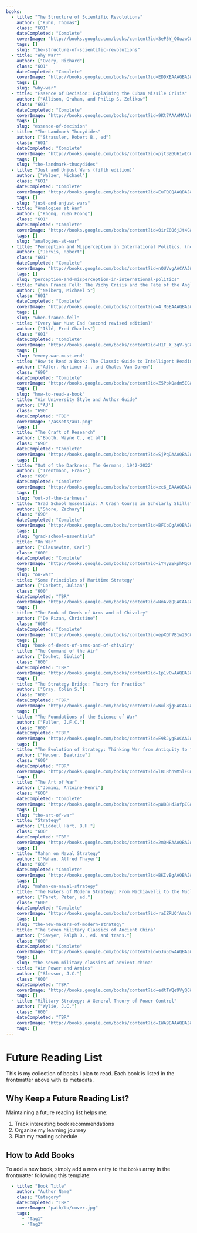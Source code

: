```yaml
---
books:
  - title: "The Structure of Scientific Revolutions"
    author: ["Kuhn, Thomas"]
    class: "601"
    dateCompleted: "Complete"
    coverImage: "http://books.google.com/books/content?id=3eP5Y_OOuzwC&printsec=frontcover&img=1&zoom=1&edge=curl&source=gbs_api"
    tags: []
    slug: "the-structure-of-scientific-revolutions"
  - title: "Why War?"
    author: ["Overy, Richard"]
    class: "601"
    dateCompleted: "Complete"
    coverImage: "http://books.google.com/books/content?id=EDDXEAAAQBAJ&printsec=frontcover&img=1&zoom=1&edge=curl&source=gbs_api"
    tags: []
    slug: "why-war"
  - title: "Essence of Decision: Explaining the Cuban Missile Crisis"
    author: ["Allison, Graham, and Philip S. Zelikow"]
    class: "601"
    dateCompleted: "Complete"
    coverImage: "http://books.google.com/books/content?id=9Kt7AAAAMAAJ&printsec=frontcover&img=1&zoom=1&source=gbs_api"
    tags: []
    slug: "essence-of-decision"
  - title: "The Landmark Thucydides"
    author: ["Strassler, Robert B., ed"]
    class: "601"
    dateCompleted: "Complete"
    coverImage: "http://books.google.com/books/content?id=pjt3ZGU61wIC&printsec=frontcover&img=1&zoom=1&edge=curl&source=gbs_api"
    tags: []
    slug: "the-landmark-thucydides"
  - title: "Just and Unjust Wars (fifth edition)"
    author: ["Walzer, Michael"]
    class: "601"
    dateCompleted: "Complete"
    coverImage: "http://books.google.com/books/content?id=EuTQCQAAQBAJ&printsec=frontcover&img=1&zoom=1&edge=curl&source=gbs_api"
    tags: []
    slug: "just-and-unjust-wars"
  - title: "Analogies at War"
    author: ["Khong, Yuen Foong"]
    class: "601"
    dateCompleted: "Complete"
    coverImage: "http://books.google.com/books/content?id=0irZ8O6jJt4C&printsec=frontcover&img=1&zoom=1&edge=curl&source=gbs_api"
    tags: []
    slug: "analogies-at-war"
  - title: "Perception and Misperception in International Politics. (new edition)"
    author: ["Jervis, Robert"]
    class: "601"
    dateCompleted: "Complete"
    coverImage: "http://books.google.com/books/content?id=nQUVvgAACAAJ&printsec=frontcover&img=1&zoom=1&source=gbs_api"
    tags: []
    slug: "perception-and-misperception-in-international-politics"
  - title: "When France Fell: The Vichy Crisis and the Fate of the Anglo-American Alliance."
    author: ["Neiberg, Michael S"]
    class: "601"
    dateCompleted: "Complete"
    coverImage: "http://books.google.com/books/content?id=4_M5EAAAQBAJ&printsec=frontcover&img=1&zoom=1&edge=curl&source=gbs_api"
    tags: []
    slug: "when-france-fell"
  - title: "Every War Must End (second revised edition)"
    author: ["Iklé, Fred Charles"]
    class: "601"
    dateCompleted: "Complete"
    coverImage: "http://books.google.com/books/content?id=H1F_X_3gV-gC&printsec=frontcover&img=1&zoom=1&edge=curl&source=gbs_api"
    tags: []
    slug: "every-war-must-end"
  - title: "How to Read a Book: The Classic Guide to Intelligent Reading"
    author: ["Adler, Mortimer J., and Chales Van Doren"]
    class: "690"
    dateCompleted: "Complete"
    coverImage: "http://books.google.com/books/content?id=Z5PpkQadm5EC&printsec=frontcover&img=1&zoom=1&edge=curl&source=gbs_api"
    tags: []
    slug: "how-to-read-a-book"
  - title: "Air University Style and Author Guide"
    author: ["AU"]
    class: "690"
    dateCompleted: "TBD"
    coverImage: "/assets/au1.png"
    tags: []
  - title: "The Craft of Research"
    author: ["Booth, Wayne C., et al"]
    class: "690"
    dateCompleted: "Complete"
    coverImage: "http://books.google.com/books/content?id=SjPqDAAAQBAJ&printsec=frontcover&img=1&zoom=1&edge=curl&source=gbs_api"
    tags: []
  - title: "Out of the Darkness: The Germans, 1942-2022"
    author: ["Trentmann, Frank"]
    class: "690"
    dateCompleted: "Complete"
    coverImage: "http://books.google.com/books/content?id=zc6_EAAAQBAJ&printsec=frontcover&img=1&zoom=1&edge=curl&source=gbs_api"
    tags: []
    slug: "out-of-the-darkness"
  - title: "Grad School Essentials: A Crash Course in Scholarly Skills"
    author: ["Shore, Zachary"]
    class: "690"
    dateCompleted: "Complete"
    coverImage: "http://books.google.com/books/content?id=BFCbCgAAQBAJ&printsec=frontcover&img=1&zoom=1&edge=curl&source=gbs_api"
    tags: []
    slug: "grad-school-essentials"
  - title: "On War"
    author: ["Clausewitz, Carl"]
    class: "600"
    dateCompleted: "Complete"
    coverImage: "http://books.google.com/books/content?id=iY4yZEkphNgC&printsec=frontcover&img=1&zoom=1&edge=curl&source=gbs_api"
    tags: []
    slug: "on-war"
  - title: "Some Principles of Maritime Strategy"
    author: ["Corbett, Julian"]
    class: "600"
    dateCompleted: "TBR"
    coverImage: "http://books.google.com/books/content?id=NnAvzQEACAAJ&printsec=frontcover&img=1&zoom=1&source=gbs_api"
    tags: []
  - title: "The Book of Deeds of Arms and of Chivalry"
    author: ["De Pizan, Christine"]
    class: "600"
    dateCompleted: "Complete"
    coverImage: "http://books.google.com/books/content?id=epXQh7B1w20C&printsec=frontcover&img=1&zoom=1&edge=curl&source=gbs_api"
    tags: []
    slug: "book-of-deeds-of-arms-and-of-chivalry"
  - title: "The Command of the Air"
    author: ["Douhet, Giulio"]
    class: "600"
    dateCompleted: "TBR"
    coverImage: "http://books.google.com/books/content?id=1p1vCwAAQBAJ&printsec=frontcover&img=1&zoom=1&edge=curl&source=gbs_api"
    tags: []
  - title: "The Strategy Bridge: Theory for Practice"
    author: ["Gray, Colin S."]
    class: "600"
    dateCompleted: "TBR"
    coverImage: "http://books.google.com/books/content?id=Wul8jgEACAAJ&printsec=frontcover&img=1&zoom=1&source=gbs_api"
    tags: []
  - title: "The Foundations of the Science of War"
    author: ["Fuller, J.F.C."]
    class: "600"
    dateCompleted: "TBR"
    coverImage: "http://books.google.com/books/content?id=E9kJygEACAAJ&printsec=frontcover&img=1&zoom=1&source=gbs_api"
    tags: []
  - title: "The Evolution of Strategy: Thinking War from Antiquity to the Present"
    author: ["Heuser, Beatrice"]
    class: "600"
    dateCompleted: "TBR"
    coverImage: "http://books.google.com/books/content?id=lB18hn9MSlEC&printsec=frontcover&img=1&zoom=1&edge=curl&source=gbs_api"
    tags: []
  - title: "The Art of War"
    author: ["Jomini, Antoine-Henri"]
    class: "600"
    dateCompleted: "Complete"
    coverImage: "http://books.google.com/books/content?id=pW88Hd2afpEC&printsec=frontcover&img=1&zoom=1&edge=curl&source=gbs_api"
    tags: []
    slug: "the-art-of-war"
  - title: "Strategy"
    author: ["Liddell Hart, B.H."]
    class: "600"
    dateCompleted: "TBR"
    coverImage: "http://books.google.com/books/content?id=2mQHEAAAQBAJ&printsec=frontcover&img=1&zoom=1&edge=curl&source=gbs_api"
    tags: []
  - title: "Mahan on Naval Strategy"
    author: ["Mahan, Alfred Thayer"]
    class: "600"
    dateCompleted: "Complete"
    coverImage: "http://books.google.com/books/content?id=BKIvBgAAQBAJ&printsec=frontcover&img=1&zoom=1&edge=curl&source=gbs_api"
    tags: []
    slug: "mahan-on-naval-strategy"
  - title: "The Makers of Modern Strategy: From Machiavelli to the Nuclear Age"
    author: ["Paret, Peter, ed."]
    class: "600"
    dateCompleted: "Complete"
    coverImage: "http://books.google.com/books/content?id=raIZRUQfAasC&printsec=frontcover&img=1&zoom=1&edge=curl&source=gbs_api"
    tags: []
    slug: "the-new-makers-of-modern-strategy"
  - title: "The Seven Military Classics of Ancient China"
    author: ["Sawyer, Ralph D., ed. and trans."]
    class: "600"
    dateCompleted: "Complete"
    coverImage: "http://books.google.com/books/content?id=6Ju5DwAAQBAJ&printsec=frontcover&img=1&zoom=1&edge=curl&source=gbs_api"
    tags: []
    slug: "the-seven-military-classics-of-anvient-china"
  - title: "Air Power and Armies"
    author: ["Slessor, J.C."]
    class: "600"
    dateCompleted: "TBR"
    coverImage: "http://books.google.com/books/content?id=edtTWQe9VyQC&printsec=frontcover&img=1&zoom=1&edge=curl&source=gbs_api"
    tags: []
  - title: "Military Strategy: A General Theory of Power Control"
    author: ["Wylie, J.C."]
    class: "600"
    dateCompleted: "TBR"
    coverImage: "http://books.google.com/books/content?id=IWA9BAAAQBAJ&printsec=frontcover&img=1&zoom=1&edge=curl&source=gbs_api"
    tags: []
---
```


# Future Reading List

This is my collection of books I plan to read. Each book is listed in the frontmatter above with its metadata.

## Why Keep a Future Reading List?

Maintaining a future reading list helps me:
1. Track interesting book recommendations
2. Organize my learning journey
3. Plan my reading schedule

## How to Add Books

To add a new book, simply add a new entry to the `books` array in the frontmatter following this template:

```yaml
  - title: "Book Title"
    author: "Author Name"
    class: "Category"
    dateCompleted: "TBR"
    coverImage: "path/to/cover.jpg"
    tags:
      - "Tag1"
      - "Tag2"
```